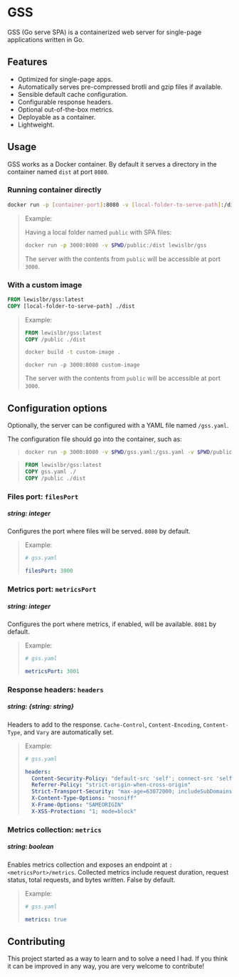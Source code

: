 # GSS

GSS (Go serve SPA) is a containerized web server for single-page applications written in Go.

## Features

- Optimized for single-page apps.
- Automatically serves pre-compressed brotli and gzip files if available.
- Sensible default cache configuration.
- Configurable response headers.
- Optional out-of-the-box metrics.
- Deployable as a container.
- Lightweight.

## Usage

GSS works as a Docker container. By default it serves a directory in the container named `dist` at port `8080`.

### Running container directly

```sh
docker run -p [container-port]:8080 -v [local-folder-to-serve-path]:/dist lewislbr/gss
```

> Example:
>
> Having a local folder named `public` with SPA files:
>
> ```sh
> docker run -p 3000:8080 -v $PWD/public:/dist lewislbr/gss
> ```
>
> The server with the contents from `public` will be accessible at port `3000`.

### With a custom image

```Dockerfile
FROM lewislbr/gss:latest
COPY [local-folder-to-serve-path] ./dist
```

> Example:
>
> ```Dockerfile
> FROM lewislbr/gss:latest
> COPY /public ./dist
> ```
>
> ```sh
> docker build -t custom-image .
> ```
>
> ```
> docker run -p 3000:8080 custom-image
> ```
>
> The server with the contents from `public` will be accessible at port `3000`.

## Configuration options

Optionally, the server can be configured with a YAML file named `/gss.yaml`.

The configuration file should go into the container, such as:

> ```sh
> docker run -p 3000:8080 -v $PWD/gss.yaml:/gss.yaml -v $PWD/public:/dist lewislbr/gss
> ```

> ```Dockerfile
> FROM lewislbr/gss:latest
> COPY gss.yaml ./
> COPY /public ./dist
> ```

### Files port: `filesPort`

##### string: integer

Configures the port where files will be served. `8080` by default.

> Example:
>
> ```yaml
> # gss.yaml
>
> filesPort: 3000
> ```

### Metrics port: `metricsPort`

##### string: integer

Configures the port where metrics, if enabled, will be available. `8081` by default.

> Example:
>
> ```yaml
> # gss.yaml
>
> metricsPort: 3001
> ```

### Response headers: `headers`

##### string: {string: string}

Headers to add to the response. `Cache-Control`, `Content-Encoding`, `Content-Type`, and `Vary` are automatically set.

> Example:
>
> ```yaml
> # gss.yaml
>
> headers:
>   Content-Security-Policy: "default-src 'self'; connect-src 'self'"
>   Referrer-Policy: "strict-origin-when-cross-origin"
>   Strict-Transport-Security: "max-age=63072000; includeSubDomains; preload"
>   X-Content-Type-Options: "nosniff"
>   X-Frame-Options: "SAMEORIGIN"
>   X-XSS-Protection: "1; mode=block"
> ```

### Metrics collection: `metrics`

##### string: boolean

Enables metrics collection and exposes an endpoint at `:<metricsPort>/metrics`. Collected metrics include request duration, request status, total requests, and bytes written. False by default.

> Example:
>
> ```yaml
> # gss.yaml
>
> metrics: true
> ```

## Contributing

This project started as a way to learn and to solve a need I had. If you think it can be improved in any way, you are very welcome to contribute!
